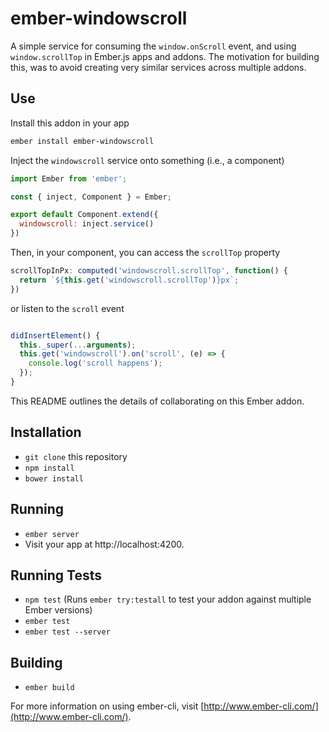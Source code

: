 # ember-windowscroll

A simple service for consuming the `window.onScroll` event, and using `window.scrollTop` in Ember.js apps and addons. The motivation for building this, was to avoid creating very similar services across multiple addons.

## Use

Install this addon in your app

```sh
ember install ember-windowscroll
```

Inject the `windowscroll` service onto something (i.e., a component) 

```js
import Ember from 'ember';

const { inject, Component } = Ember;

export default Component.extend({
  windowscroll: inject.service()
})

```

Then, in your component, you can access the `scrollTop` property

```js
scrollTopInPx: computed('windowscroll.scrollTop', function() {
  return `${this.get('windowscroll.scrollTop')}px`;
})
```

or listen to the `scroll` event

```js

didInsertElement() {
  this._super(...arguments);
  this.get('windowscroll').on('scroll', (e) => {
    console.log('scroll happens');
  });
}

```


This README outlines the details of collaborating on this Ember addon.

## Installation

* `git clone` this repository
* `npm install`
* `bower install`

## Running

* `ember server`
* Visit your app at http://localhost:4200.

## Running Tests

* `npm test` (Runs `ember try:testall` to test your addon against multiple Ember versions)
* `ember test`
* `ember test --server`

## Building

* `ember build`

For more information on using ember-cli, visit [http://www.ember-cli.com/](http://www.ember-cli.com/).
